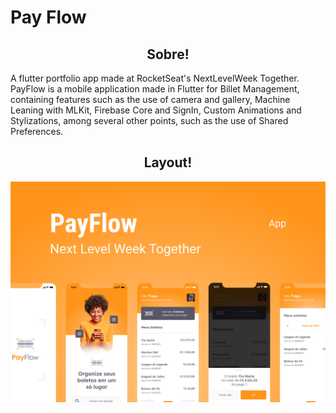 # Pay Flow
<h2 align="center">Sobre!</h2>
<p>A flutter portfolio app made at RocketSeat's NextLevelWeek Together.
PayFlow is a mobile application made in Flutter for Billet Management, containing features such as the use of camera and gallery, Machine Leaning with MLKit, Firebase Core and SignIn, Custom Animations and Stylizations, among several other points, such as the use of Shared Preferences.</p>

<h2 align="center">Layout!</h2>

![alt text](https://github.com/Tarlison/payflow_flutterapp/blob/main/.github/capa.png)


